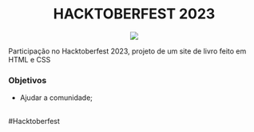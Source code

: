 <div>
  <h1 align="center"> HACKTOBERFEST 2023 </h1>
  <p align="center">
    <img loading="lazy" src="http://img.shields.io/static/v1?label=STATUS&message=DESENVOLVIDO&color=GREEN&style=for-the-badge"/>
  </p>
</div>

Participação no Hacktoberfest 2023, projeto de um site de livro feito em HTML e CSS

### Objetivos

- Ajudar a comunidade;

##

#Hacktoberfest
